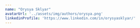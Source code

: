 ```yaml
---
name: "Orysya Sklyar"
avatarUrl: '../assets/img/authors/orysya.png'
linkedinProfile: 'https://www.linkedin.com/in/orysyasklyar/'
---
```

